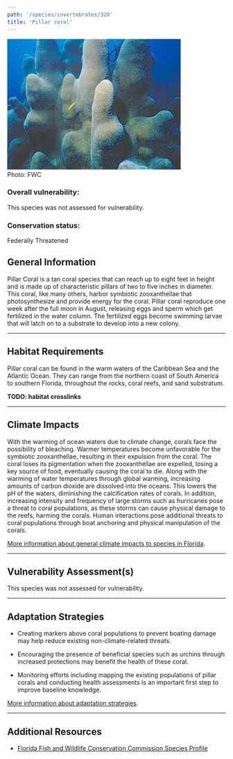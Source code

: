 ```yaml
---
path: '/species/invertebrates/320'
title: 'Pillar coral'
---
```


<content-header icon="marine_invertebrates" title="Pillar coral" subtitle="Dendrogyra cylindrus"></content-header>

<div id="TopSection">

<div class="header-photo"><img src="320.jpg" alt="Photo for 320"/>
<figcaption>Photo: FWC</figcaption></div>

<div>

### Overall vulnerability:

This species was not assessed for vulnerability.



### Conservation status:

Federally Threatened

</div>
</div>

## General Information

Pillar Coral is a tan coral species that can reach up to eight feet in height and is made up of characteristic pillars of two to five inches in diameter. This coral, like many others, harbor symbiotic zooxanthellae that photosynthesize and provide energy for the coral. Pillar coral reproduce one week after the full moon in August, releasing eggs and sperm which get fertilized in the water column. The fertilized eggs become swimming larvae that will latch on to a substrate to develop into a new colony.

<hr />

## Habitat Requirements

Pillar coral can be found in the warm waters of the Caribbean Sea and the Atlantic Ocean. They can range from the northern coast of South America to southern Florida, throughout the rocks, coral reefs, and sand substratum.

**TODO: habitat crosslinks**

<hr />

## Climate Impacts

With the warming of ocean waters due to climate change, corals face the possibility of bleaching. Warmer temperatures become unfavorable for the symbiotic zooxanthellae, resulting in their expulsion from the coral. The coral loses its pigmentation when the zooxanthellae are expelled, losing a key source of food, eventually causing the coral to die. Along with the warming of water temperatures through global warming, increasing amounts of carbon dioxide are dissolved into the oceans. This lowers the pH of the waters, diminishing the calcification rates of corals. In addition, increasing intensity and frequency of large storms such as hurricanes pose a threat to coral populations, as these storms can cause physical damage to the reefs, harming the corals. Human interactions pose additional threats to coral populations through boat anchoring and physical manipulation of the corals.

[More information about general climate impacts to species in Florida](/impacts/species).



<hr />

## Vulnerability Assessment(s)

This species was not assessed for vulnerability.

<hr />

## Adaptation Strategies

- Creating markers above coral populations to prevent boating damage may help reduce existing non-climate-related threats.

- Encouraging the presence of beneficial species such as urchins through increased protections may benefit the health of these coral.

- Monitoring efforts including mapping the existing populations of pillar corals and conducting health assessments is an important first step to improve baseline knowledge.

[More information about adaptation strategies](/strategies).

<hr />


## Additional Resources

- [Florida Fish and Wildlife Conservation Commission Species Profile](https://myfwc.com/wildlifehabitats/profiles/invertebrates/pillar-coral/)
